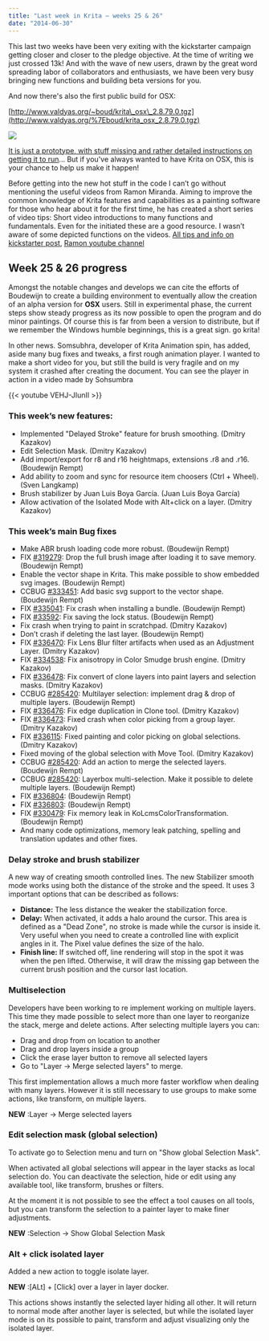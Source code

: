 ```yaml
---
title: "Last week in Krita — weeks 25 & 26"
date: "2014-06-30"
---
```


This last two weeks have been very exiting with the kickstarter campaign getting closer and closer to the pledge objective. At the time of writing we just crossed 13k! And with the wave of new users, drawn by the great word spreading labor of collaborators and enthusiasts, we have been very busy bringing new functions and building beta versions for you.

And now there's also the first public build for OSX:

[http://www.valdyas.org/~boud/krita\_osx\_2.8.79.0.tgz](http://www.valdyas.org/%7Eboud/krita_osx_2.8.79.0.tgz)

![](../images/kritaosx.jpg)

[It is just a prototype, with stuff missing and rather detailed instructions on getting it to run](https://www.kickstarter.com/projects/krita/krita-open-source-digital-painting-accelerate-deve/posts/894745)... But if you've always wanted to have Krita on OSX, this is your chance to help us make it happen!

Before getting into the new hot stuff in the code I can’t go without mentioning the useful videos from Ramon Miranda. Aiming to improve the common knowledge of Krita features and capabilities as a painting software for those who hear about it for the first time, he has created a short series of video tips: Short video introductions to many functions and fundamentals. Even for the initiated these are a good resource. I wasn’t aware of some depicted functions on the videos. [All tips and info on kickstarter post,](https://www.kickstarter.com/projects/krita/krita-open-source-digital-painting-accelerate-deve/posts/891145) [Ramon youtube channel](https://www.youtube.com/user/TheShockito)

## Week 25 & 26 progress

Amongst the notable changes and develops we can cite the efforts of Boudewijn to create a building environment to eventually allow the creation of an alpha version for **OSX** users. Still in experimental phase, the current steps show steady progress as its now possible to open the program and do minor paintings. Of course this is far from been a version to distribute, but if we remember the Windows humble beginnings, this is a great sign. go krita!

In other news. Somsubhra, developer of Krita Animation spin, has added, aside many bug fixes and tweaks, a first rough animation player. I wanted to make a short video for you, but still the build is very fragile and on my system it crashed after creating the document. You can see the player in action in a video made by Sohsumbra

{{< youtube VEHJ-JIunII >}}

### This week’s new features:

- Implemented "Delayed Stroke" feature for brush smoothing. (Dmitry Kazakov)
- Edit Selection Mask. (Dmitry Kazakov)
- Add import/export for r8 and r16 heightmaps, extensions .r8 and .r16. (Boudewijn Rempt)
- Add ability to zoom and sync for resource item choosers (Ctrl + Wheel). (Sven Langkamp)
- Brush stabilizer by Juan Luis Boya García. (Juan Luis Boya García)
- Allow activation of the Isolated Mode with Alt+click on a layer. (Dmitry Kazakov)

### This week’s main Bug fixes

- Make ABR brush loading code more robust. (Boudewijn Rempt)
- FIX [#319279](https://bugs.kde.org/show_bug.cgi?id=319279): Drop the full brush image after loading it to save memory. (Boudewijn Rempt)
- Enable the vector shape in Krita. This make possible to show embedded svg images. (Boudewijn Rempt)
- CCBUG [#333451](https://bugs.kde.org/show_bug.cgi?id=333451): Add basic svg support to the vector shape. (Boudewijn Rempt)
- FIX [#335041](https://bugs.kde.org/show_bug.cgi?id=335041): Fix crash when installing a bundle. (Boudewijn Rempt)
- FIX [#33592](https://bugs.kde.org/show_bug.cgi?id=33592): Fix saving the lock status. (Boudewijn Rempt)
- Fix crash when trying to paint in scratchpad. (Dmitry Kazakov)
- Don’t crash if deleting the last layer. (Boudewijn Rempt)
- FIX [#336470](https://bugs.kde.org/show_bug.cgi?id=336470): Fix Lens Blur filter artifacts when used as an Adjustment Layer. (Dmitry Kazakov)
- FIX [#334538](https://bugs.kde.org/show_bug.cgi?id=334538): Fix anisotropy in Color Smudge brush engine. (Dmitry Kazakov)
- FIX [#336478](https://bugs.kde.org/show_bug.cgi?id=336478): Fix convert of clone layers into paint layers and selection masks. (Dmitry Kazakov)
- CCBUG [#285420](https://bugs.kde.org/show_bug.cgi?id=285420): Multilayer selection: implement drag & drop of multiple layers. (Boudewijn Rempt)
- FIX [#336476](https://bugs.kde.org/show_bug.cgi?id=336476): Fix edge duplication in Clone tool. (Dmitry Kazakov)
- FIX [#336473](https://bugs.kde.org/show_bug.cgi?id=336473): Fixed crash when color picking from a group layer. (Dmitry Kazakov)
- FIX [#336115](https://bugs.kde.org/show_bug.cgi?id=336115): Fixed painting and color picking on global selections. (Dmitry Kazakov)
- Fixed moving of the global selection with Move Tool. (Dmitry Kazakov)
- CCBUG [#285420](https://bugs.kde.org/show_bug.cgi?id=285420): Add an action to merge the selected layers. (Boudewijn Rempt)
- CCBUG [#285420](https://bugs.kde.org/show_bug.cgi?id=285420): Layerbox multi-selection. Make it possible to delete multiple layers. (Boudewijn Rempt)
- FIX [#336804](https://bugs.kde.org/show_bug.cgi?id=336804): (Boudewijn Rempt)
- FIX [#336803](https://bugs.kde.org/show_bug.cgi?id=336803): (Boudewijn Rempt)
- FIX [#330479](https://bugs.kde.org/show_bug.cgi?id=330479): Fix memory leak in KoLcmsColorTransformation. (Boudewijn Rempt)
- And many code optimizations, memory leak patching, spelling and translation updates and other fixes.

### Delay stroke and brush stabilizer

A new way of creating smooth controlled lines. The new Stabilizer smooth mode works using both the distance of the stroke and the speed. It uses 3 important options that can be described as follows:

- **Distance:** The less distance the weaker the stabilization force.
- **Delay:** When activated, it adds a halo around the cursor. This area is defined as a "Dead Zone", no stroke is made while the cursor is inside it. Very useful when you need to create a controlled line with explicit angles in it. The Pixel value defines the size of the halo.
- **Finish line:** If switched off, line rendering will stop in the spot it was when the pen lifted. Otherwise, it will draw the missing gap between the current brush position and the cursor last location.

### Multiselection

Developers have been working to re implement working on multiple layers. This time they made possible to select more than one layer to reorganize the stack, merge and delete actions. After selecting multiple layers you can:

- Drag and drop from on location to another
- Drag and drop layers inside a group
- Click the erase layer button to remove all selected layers
- Go to "Layer -> Merge selected layers" to merge.

This first implementation allows a much more faster workflow when dealing with many layers. However it is still necessary to use groups to make some actions, like transform, on multiple layers.

**NEW** :Layer -> Merge selected layers

### Edit selection mask (global selection)

To activate go to Selection menu and turn on "Show global Selection Mask".

When activated all global selections will appear in the layer stacks as local selection do. You can deactivate the selection, hide or edit using any available tool, like transform, brushes or filters.

At the moment it is not possible to see the effect a tool causes on all tools, but you can transform the selection to a painter layer to make finer adjustments.

**NEW** :Selection -> Show Global Selection Mask

### Alt + click isolated layer

Added a new action to toggle isolate layer.

**NEW** :\[ALt\] + \[Click\] over a layer in layer docker.

This actions shows instantly the selected layer hiding all other. It will return to normal mode after another layer is selected, but while the isolated layer mode is on its possible to paint, transform and adjust visualizing only the isolated layer.

